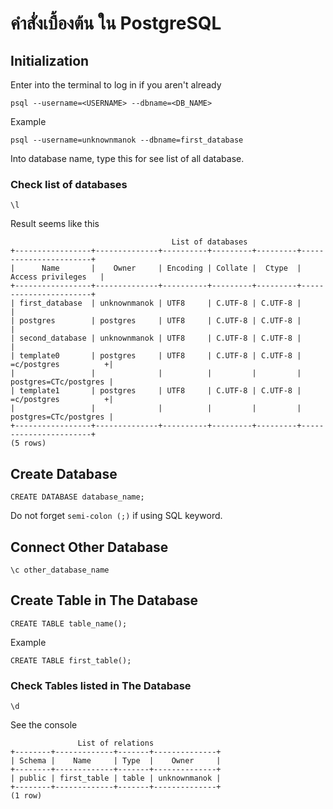 # คำสั่งเบื้องต้น ใน PostgreSQL

## Initialization

Enter into the terminal to log in if you aren't already

```
psql --username=<USERNAME> --dbname=<DB_NAME>
```

Example

```
psql --username=unknownmanok --dbname=first_database
```

Into database name, type this for see list of all database.

### Check list of databases

```
\l
```

Result seems like this

```
                                    List of databases
+-----------------+--------------+----------+---------+---------+-----------------------+
|      Name       |    Owner     | Encoding | Collate |  Ctype  |   Access privileges   |
+-----------------+--------------+----------+---------+---------+-----------------------+
| first_database  | unknownmanok | UTF8     | C.UTF-8 | C.UTF-8 |                       |
| postgres        | postgres     | UTF8     | C.UTF-8 | C.UTF-8 |                       |
| second_database | unknownmanok | UTF8     | C.UTF-8 | C.UTF-8 |                       |
| template0       | postgres     | UTF8     | C.UTF-8 | C.UTF-8 | =c/postgres          +|
|                 |              |          |         |         | postgres=CTc/postgres |
| template1       | postgres     | UTF8     | C.UTF-8 | C.UTF-8 | =c/postgres          +|
|                 |              |          |         |         | postgres=CTc/postgres |
+-----------------+--------------+----------+---------+---------+-----------------------+
(5 rows)
```

## Create Database

```
CREATE DATABASE database_name;
```

Do not forget `semi-colon (;)` if using SQL keyword.

## Connect Other Database

```
\c other_database_name
```

## Create Table in The Database

```
CREATE TABLE table_name();
```

Example

```
CREATE TABLE first_table();
```

### Check Tables listed in The Database

```
\d
```

See the console

```
               List of relations
+--------+-------------+-------+--------------+
| Schema |    Name     | Type  |    Owner     |
+--------+-------------+-------+--------------+
| public | first_table | table | unknownmanok |
+--------+-------------+-------+--------------+
(1 row)
```
